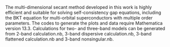 The multi-dimensional secant method developed in this work is highly efficient and suitable for solving self-consistency gap equations, including the BKT equation for multi-orbital superconductors with multiple order parameters. The codes to generate the plots and data require Mathematica version 13.3. Calculations for two- and three-band models can be generated from 2-band calculation.nb, 3-band dispersive calculation.nb, 3-band flattened calculation.nb 
and 3-band nonsingular.nb.
